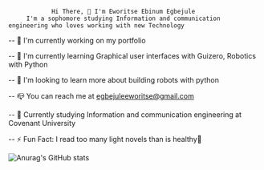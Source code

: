 
                Hi There, 👋 I'm Eworitse Ebinum Egbejule
         I'm a sophomore studying Information and communication engineering who loves working with new Technology
         
         
-- 🔨 I'm currently working on my portfolio

-- 🔭 I'm currently learning Graphical user interfaces with Guizero, Robotics with Python

-- 🌱 I'm looking to learn more about building robots with python

-- 📪 You can reach me at  egbejuleeworitse@gmail.com

-- 🏫 Currently studying Information and communication engineering at Covenant University

-- ⚡️ Fun Fact: I read too many light novels than is healthy🌚




![Anurag's GitHub stats](https://github-readme-stats.vercel.app/api?username=EbiScott&show_icons=true&theme=transparent)



<!-- <picture>
<source
  srcset="https://github-readme-stats.vercel.app/api?username=EbiScott&show_icons=true&theme=dark"
  media="(prefers-color-scheme: dark)"
/>
<source
  srcset="https://github-readme-stats.vercel.app/api?username=EbiScott&show_icons=true"
  media="(prefers-color-scheme: light), (prefers-color-scheme: no-preference)"
/>
<img src="https://github-readme-stats.vercel.app/api?username=EbiScott&show_icons=true" />
</picture>

 -->



<!---
EbiScott/EbiScott is a ✨ special ✨ repository because its `README.md` (this file) appears on your GitHub profile.
You can click the Preview link to take a look at your changes.
--->
